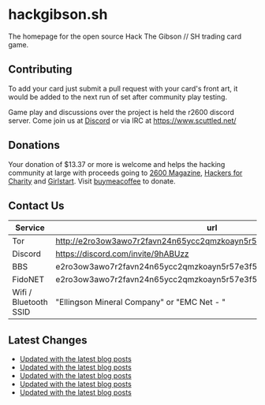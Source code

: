 # hackgibson.sh
The homepage for the open source Hack The Gibson // SH trading card game.


## Contributing

To add your card just submit a pull request with your card's front art, it would be added to the next run of set after community play testing.

Game play and discussions over the project is held the r2600 discord server. Come join us at [Discord](https://discord.com/invite/9hABUzz) or via IRC at https://www.scuttled.net/


## Donations

Your donation of $13.37 or more is welcome and helps the hacking community at large with proceeds going to [2600 Magazine](https://2600.com/), [Hackers for Charity](https://hackersforcharity.org) and [Girlstart](https://girlstart.org).  Visit [buymeacoffee](https://www.buymeacoffee.com/hackgibson.sh) to donate.


## Contact Us

Service | url
-|-
Tor | http://e2ro3ow3awo7r2favn24n65ycc2qmzkoayn5r57e3f56nvjwdcgg32ad.onion
Discord | https://discord.com/invite/9hABUzz
BBS | e2ro3ow3awo7r2favn24n65ycc2qmzkoayn5r57e3f56nvjwdcgg32ad.onion:23
FidoNET | e2ro3ow3awo7r2favn24n65ycc2qmzkoayn5r57e3f56nvjwdcgg32ad.onion:24554
Wifi / Bluetooth SSID | "Ellingson Mineral Company" or "EMC Net - <fidonet address>"

## Latest Changes
<!-- BLOG-POST-LIST:START -->
- [Updated with the latest blog posts](https://github.com/DFW2600/hackgibson.sh/commit/6054a7ccec7195061c58cabd4c72393467d92c8f)
- [Updated with the latest blog posts](https://github.com/DFW2600/hackgibson.sh/commit/2a7bbf8ffaf66e1b26a4de081d11aa31104fe305)
- [Updated with the latest blog posts](https://github.com/DFW2600/hackgibson.sh/commit/82c8e2b48e35eb6cb17ef3f8bb5eb3bb92162c78)
- [Updated with the latest blog posts](https://github.com/DFW2600/hackgibson.sh/commit/2b4dba62f77f751f50282f2000f2979fc603b71e)
- [Updated with the latest blog posts](https://github.com/DFW2600/hackgibson.sh/commit/1a478a5d25f27b65651f66388cda119b77f47c82)
<!-- BLOG-POST-LIST:END -->
